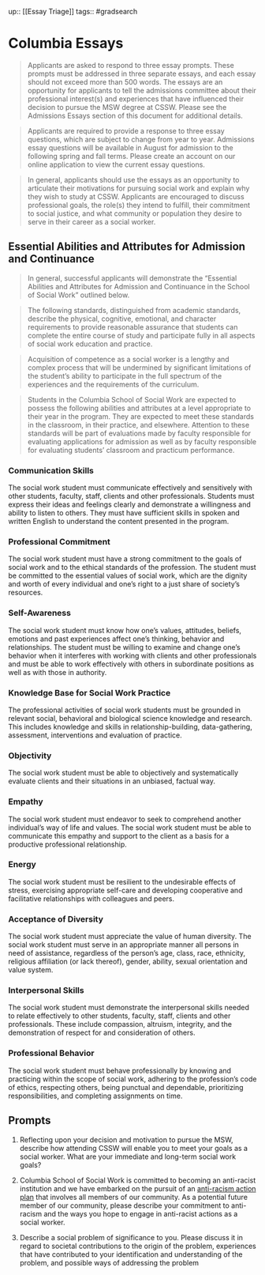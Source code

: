 ---
---
up:: [[Essay Triage]]
tags:: #gradsearch 

# Columbia Essays

> Applicants are asked to respond to three essay prompts. These prompts must be addressed in three separate essays, and each essay should not exceed more than 500 words. The essays are an opportunity for applicants to tell the admissions committee about their professional interest(s) and experiences that have influenced their decision to pursue the MSW degree at CSSW. Please see the Admissions Essays section of this document for additional details.

> Applicants are required to provide a response to three essay questions, which are subject to change from year to year. Admissions essay questions will be available in August for admission to the following spring and fall terms. Please create an account on our online application to view the current essay questions.  
  
> In general, applicants should use the essays as an opportunity to articulate their motivations for pursuing social work and explain why they wish to study at CSSW. Applicants are encouraged to discuss professional goals, the role(s) they intend to fulfill, their commitment to social justice, and what community or population they desire to serve in their career as a social worker.

## Essential Abilities and Attributes for Admission and Continuance

> In general, successful applicants will demonstrate the “Essential Abilities and Attributes for Admission and Continuance in the School of Social Work” outlined below.  
  
> The following standards, distinguished from academic standards, describe the physical, cognitive, emotional, and character requirements to provide reasonable assurance that students can complete the entire course of study and participate fully in all aspects of social work education and practice.  
  
> Acquisition of competence as a social worker is a lengthy and complex process that will be undermined by significant limitations of the student’s ability to participate in the full spectrum of the experiences and the requirements of the curriculum.  
  
> Students in the Columbia School of Social Work are expected to possess the following abilities and attributes at a level appropriate to their year in the program. They are expected to meet these standards in the classroom, in their practice, and elsewhere. Attention to these standards will be part of evaluations made by faculty responsible for evaluating applications for admission as well as by faculty responsible for evaluating students’ classroom and practicum performance.  
    
### Communication Skills  
The social work student must communicate effectively and sensitively with other students, faculty, staff, clients and other professionals. Students must express their ideas and feelings clearly and demonstrate a willingness and ability to listen to others. They must have sufficient skills in spoken and written English to understand the content presented in the program.  
  
### Professional Commitment  
The social work student must have a strong commitment to the goals of social work and to the ethical standards of the profession. The student must be committed to the essential values of social work, which are the dignity and worth of every individual and one’s right to a just share of society’s resources.  
  
### Self-Awareness  
The social work student must know how one’s values, attitudes, beliefs, emotions and past experiences affect one’s thinking, behavior and relationships. The student must be willing to examine and change one’s behavior when it interferes with working with clients and other professionals and must be able to work effectively with others in subordinate positions as well as with those in authority.  
  
### Knowledge Base for Social Work Practice  
The professional activities of social work students must be grounded in relevant social, behavioral and biological science knowledge and research. This includes knowledge and skills in relationship-building, data-gathering, assessment, interventions and evaluation of practice.  
  
### Objectivity  
The social work student must be able to objectively and systematically evaluate clients and their situations in an unbiased, factual way.  
  
### Empathy  
The social work student must endeavor to seek to comprehend another individual’s way of life and values. The social work student must be able to communicate this empathy and support to the client as a basis for a productive professional relationship.  
  
### Energy  
The social work student must be resilient to the undesirable effects of stress, exercising appropriate self-care and developing cooperative and facilitative relationships with colleagues and peers.  
  
### Acceptance of Diversity  
The social work student must appreciate the value of human diversity. The social work student must serve in an appropriate manner all persons in need of assistance, regardless of the person’s age, class, race, ethnicity, religious affiliation (or lack thereof), gender, ability, sexual orientation and value system.  
  
### Interpersonal Skills  
The social work student must demonstrate the interpersonal skills needed to relate effectively to other students, faculty, staff, clients and other professionals. These include compassion, altruism, integrity, and the demonstration of respect for and consideration of others.  
  
### Professional Behavior  
The social work student must behave professionally by knowing and practicing within the scope of social work, adhering to the profession’s code of ethics, respecting others, being punctual and dependable, prioritizing responsibilities, and completing assignments on time.

## Prompts

1. Reflecting upon your decision and motivation to pursue the MSW, describe how attending CSSW will enable you to meet your goals as a social worker. What are your immediate and long-term social work goals?

2. Columbia School of Social Work is committed to becoming an anti-racist institution and we have embarked on the pursuit of an [anti-racism action plan](https://socialwork.columbia.edu/about/dei/cssw-anti-racism-action-plan/) that involves all members of our community. As a potential future member of our community, please describe your commitment to anti-racism and the ways you hope to engage in anti-racist actions as a social worker.

3. Describe a social problem of significance to you. Please discuss it in regard to societal contributions to the origin of the problem, experiences that have contributed to your identification and understanding of the problem, and possible ways of addressing the problem